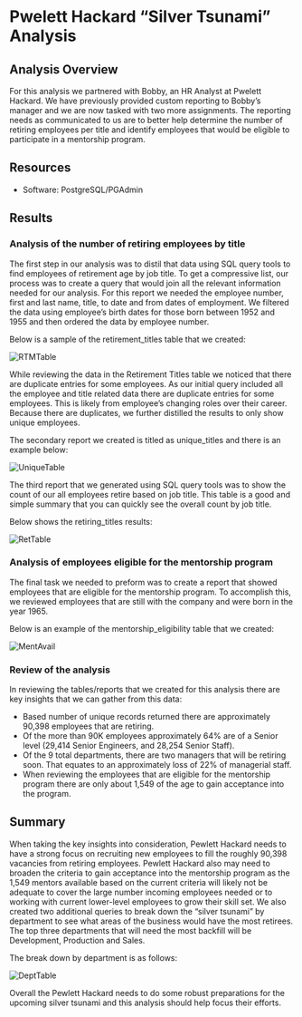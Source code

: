 # Pwelett Hackard “Silver Tsunami” Analysis
## Analysis Overview
For this analysis we partnered with Bobby, an HR Analyst at Pwelett Hackard. We have previously provided custom reporting to Bobby’s manager and we are now tasked with two more assignments. The reporting needs as communicated to us are to better help determine the number of retiring employees per title and identify employees that would be eligible to participate in a mentorship program.  
## Resources
-	Software: PostgreSQL/PGAdmin 

## Results
### Analysis of the number of retiring employees by title
The first step in our analysis was to distil that data using SQL query tools to find employees of retirement age by job title. To get a compressive list, our process was to create a query that would join all the relevant information needed for our analysis. For this report we needed the employee number, first and last name, title, to date and from dates of employment. We filtered the data using employee’s birth dates for those born between 1952 and 1955 and then ordered the data by employee number. 

Below is a sample of the retirement_titles table that we created: 

![RTMTable](https://user-images.githubusercontent.com/90698381/140682016-d8053b15-d4fe-46e0-9f17-9b6df03f2bd4.png)

While reviewing the data in the Retirement Titles table we noticed that there are duplicate entries for some employees. As our initial query included all the employee and title related data there are duplicate entries for some employees. This is likely from employee’s changing roles over their career. Because there are duplicates, we further distilled the results to only show unique employees. 

The secondary report we created is titled as unique_titles and there is an example below: 

![UniqueTable](https://user-images.githubusercontent.com/90698381/140681955-22bf469a-f7ae-49e2-a201-441b80954fe6.png)

The third report that we generated using SQL query tools was to show the count of our all employees retire based on job title. This table is a good and simple summary that you can quickly see the overall count by job title. 

Below shows the retiring_titles results: 

![RetTable](https://user-images.githubusercontent.com/90698381/140681868-1f65391f-03fc-46c8-a45a-7d04d12a7961.png)

### Analysis of employees eligible for the mentorship program
The final task we needed to preform was to create a report that showed employees that are eligible for the mentorship program. To accomplish this, we reviewed employees that are still with the company and were born in the year 1965. 

Below is an example of the mentorship_eligibility table that we created: 

![MentAvail](https://user-images.githubusercontent.com/90698381/140681777-2cd92880-cfe0-479c-9a3b-e29a003ff6d8.png)

### Review of the analysis
In reviewing the tables/reports that we created for this analysis there are key insights that we can gather from this data:
-	Based number of unique records returned there are approximately 90,398 employees that are retiring.
-	Of the more than 90K employees approximately 64% are of a Senior level (29,414 Senior Engineers, and 28,254 Senior Staff).
-	Of the 9 total departments, there are two managers that will be retiring soon. That equates to an approximately loss of 22% of managerial staff. 
-	When reviewing the employees that are eligible for the mentorship program there are only about 1,549 of the age to gain acceptance into the program. 

## Summary 
When taking the key insights into consideration, Pewlett Hackard needs to have a strong focus on recruiting new employees to fill the roughly 90,398 vacancies from retiring employees. Pewlett Hackard also may need to broaden the criteria to gain acceptance into the mentorship program as the 1,549 mentors available based on the current criteria will likely not be adequate to cover the large number incoming employees needed or to working with current lower-level employees to grow their skill set. 
We also created two additional queries to break down the “silver tsunami” by department to see what areas of the business would have the most retirees. The top three departments that will need the most backfill will be Development, Production and Sales. 

The break down by department is as follows: 

![DeptTable](https://user-images.githubusercontent.com/90698381/140681664-58086d1c-76c2-41ec-a92d-6a71e8f4ecc3.png)

Overall the Pewlett Hackard needs to do some robust preparations for the upcoming silver tsunami and this analysis should help focus their efforts.  
